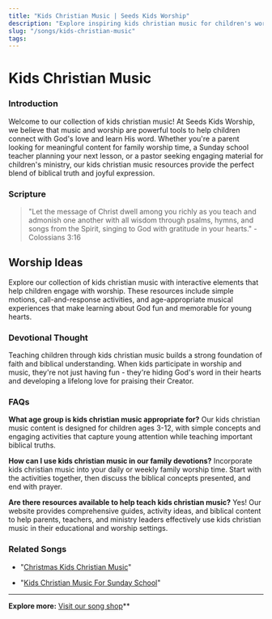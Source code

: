```yaml
---
title: "Kids Christian Music | Seeds Kids Worship"
description: "Explore inspiring kids christian music for children's worship and faith development. Biblical music resources for families and ministry."
slug: "/songs/kids-christian-music"
tags:
---
```


# Kids Christian Music

### Introduction

Welcome to our collection of kids christian music! At Seeds Kids Worship, we believe that music and worship are powerful tools to help children connect with God's love and learn His word. Whether you're a parent looking for meaningful content for family worship time, a Sunday school teacher planning your next lesson, or a pastor seeking engaging material for children's ministry, our kids christian music resources provide the perfect blend of biblical truth and joyful expression.

### Scripture

> "Let the message of Christ dwell among you richly as you teach and admonish one another with all wisdom through psalms, hymns, and songs from the Spirit, singing to God with gratitude in your hearts." - Colossians 3:16

## Worship Ideas

Explore our collection of kids christian music with interactive elements that help children engage with worship. These resources include simple motions, call-and-response activities, and age-appropriate musical experiences that make learning about God fun and memorable for young hearts.

### Devotional Thought

Teaching children through kids christian music builds a strong foundation of faith and biblical understanding. When kids participate in worship and music, they're not just having fun - they're hiding God's word in their hearts and developing a lifelong love for praising their Creator.

### FAQs

**What age group is kids christian music appropriate for?**
Our kids christian music content is designed for children ages 3-12, with simple concepts and engaging activities that capture young attention while teaching important biblical truths.

**How can I use kids christian music in our family devotions?**
Incorporate kids christian music into your daily or weekly family worship time. Start with the activities together, then discuss the biblical concepts presented, and end with prayer.

**Are there resources available to help teach kids christian music?**
Yes! Our website provides comprehensive guides, activity ideas, and biblical content to help parents, teachers, and ministry leaders effectively use kids christian music in their educational and worship settings.

### Related Songs

- "[Christmas Kids Christian Music](/activities/christmas-kids-christian-music/)"

- "[Kids Christian Music For Sunday School](/activities/kids-christian-music-for-sunday-school/)"

---

**Explore more:** [Visit our song shop](https://seedskidsworship.com/shop)**

<!-- Schema Markup -->
<script type="application/ld+json">
{
  "@context": "https://schema.org",
  "@type": "MusicRecording",
  "name": "Kids Christian Music",
  "byArtist": {
    "@type": "MusicGroup",
    "name": "Seeds Kids Worship"
  },
  "isFamilyFriendly": true,
  "url": "https://seedskidsworship.com/songs/kids-christian-music/"
}
</script>